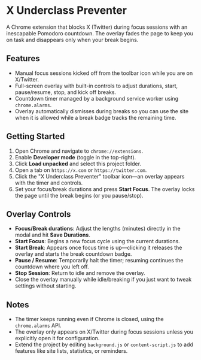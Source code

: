# X Underclass Preventer

A Chrome extension that blocks X (Twitter) during focus sessions with an inescapable Pomodoro countdown. The overlay fades the page to keep you on task and disappears only when your break begins.

## Features

- Manual focus sessions kicked off from the toolbar icon while you are on X/Twitter.
- Full-screen overlay with built-in controls to adjust durations, start, pause/resume, stop, and kick off breaks.
- Countdown timer managed by a background service worker using `chrome.alarms`.
- Overlay automatically dismisses during breaks so you can use the site when it is allowed while a break badge tracks the remaining time.

## Getting Started

1. Open Chrome and navigate to `chrome://extensions`.
2. Enable **Developer mode** (toggle in the top-right).
3. Click **Load unpacked** and select this project folder.
4. Open a tab on `https://x.com` or `https://twitter.com`.
5. Click the "X Underclass Preventer" toolbar icon—an overlay appears with the timer and controls.
6. Set your focus/break durations and press **Start Focus**. The overlay locks the page until the break begins (or you pause/stop).

## Overlay Controls

- **Focus/Break durations**: Adjust the lengths (minutes) directly in the modal and hit **Save Durations**.
- **Start Focus**: Begins a new focus cycle using the current durations.
- **Start Break**: Appears once focus time is up—clicking it releases the overlay and starts the break countdown badge.
- **Pause / Resume**: Temporarily halt the timer; resuming continues the countdown where you left off.
- **Stop Session**: Return to idle and remove the overlay.
- Close the overlay manually while idle/breaking if you just want to tweak settings without starting.

## Notes

- The timer keeps running even if Chrome is closed, using the `chrome.alarms` API.
- The overlay only appears on X/Twitter during focus sessions unless you explicitly open it for configuration.
- Extend the project by editing `background.js` or `content-script.js` to add features like site lists, statistics, or reminders.
